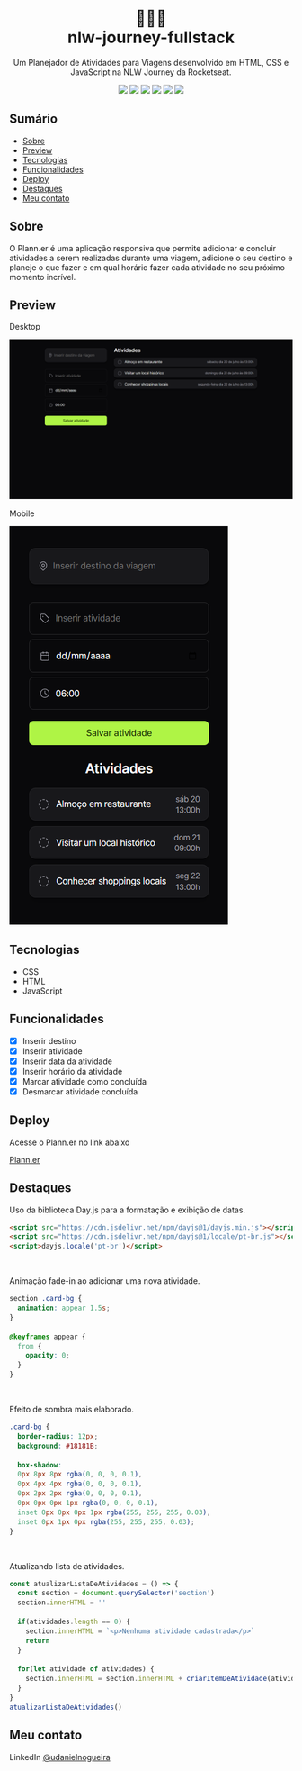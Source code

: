 <div align="center">
  
  <h1>👨🏻‍🚀 <br> nlw-journey-fullstack</h1>
  <p>Um Planejador de Atividades para Viagens desenvolvido em HTML, CSS e JavaScript na NLW Journey da Rocketseat.</p>
  <img src="https://img.shields.io/github/languages/count/udanielnogueira/nlw-journey-fullstack">
  <img src="https://img.shields.io/github/languages/top/udanielnogueira/nlw-journey-fullstack">
  <img src="https://img.shields.io/github/languages/code-size/udanielnogueira/nlw-journey-fullstack">
  <img src="https://img.shields.io/github/last-commit/udanielnogueira/nlw-journey-fullstack">
  <img src="https://img.shields.io/github/deployments/udanielnogueira/nlw-journey-fullstack/github-pages">
  <img src="https://img.shields.io/badge/responsive-yes-ff69b4">
</div>

## Sumário

- [Sobre](#about)
- [Preview](#preview)
- [Tecnologias](#built-with)
- [Funcionalidades](#key-features)
- [Deploy](#deploy)
- [Destaques](#highlights)
- [Meu contato](#contact)

<h2 id="about">Sobre</h2>

O Plann.er é uma aplicação responsiva que permite adicionar e concluir atividades a serem realizadas durante uma viagem, adicione o seu destino e planeje o que fazer e em qual horário fazer cada atividade no seu próximo momento incrível.

<h2 id="screenshot">Preview</h2>

Desktop

![Desktop Preview](desktop-screenshot.png "Desktop Preview")

Mobile

<img src="mobile-screenshot.png">

<h2 id="built-with">Tecnologias</h2>

- CSS
- HTML
- JavaScript

<h2 id="key-features">Funcionalidades</h2>

- [x] Inserir destino
- [x] Inserir atividade
- [x] Inserir data da atividade
- [x] Inserir horário da atividade
- [x] Marcar atividade como concluída
- [x] Desmarcar atividade concluída

<h2 id="deploy">Deploy</h2>

Acesse o Plann.er no link abaixo

[Plann.er](https://udanielnogueira.github.io/nlw-journey-fullstack/)

<h2 id="highlights">Destaques</h2>

Uso da biblioteca Day.js para a formatação e exibição de datas.
```html
<script src="https://cdn.jsdelivr.net/npm/dayjs@1/dayjs.min.js"></script>
<script src="https://cdn.jsdelivr.net/npm/dayjs@1/locale/pt-br.js"></script>
<script>dayjs.locale('pt-br')</script>
```

<br>

Animação fade-in ao adicionar uma nova atividade.
```css
section .card-bg {
  animation: appear 1.5s;
}
  
@keyframes appear {
  from {
    opacity: 0;
  }
}
```

<br>

Efeito de sombra mais elaborado.
```css
.card-bg {
  border-radius: 12px;
  background: #18181B;
  
  box-shadow: 
  0px 8px 8px rgba(0, 0, 0, 0.1), 
  0px 4px 4px rgba(0, 0, 0, 0.1), 
  0px 2px 2px rgba(0, 0, 0, 0.1), 
  0px 0px 0px 1px rgba(0, 0, 0, 0.1), 
  inset 0px 0px 0px 1px rgba(255, 255, 255, 0.03), 
  inset 0px 1px 0px rgba(255, 255, 255, 0.03);
}
```

<br>

Atualizando lista de atividades.
```js
const atualizarListaDeAtividades = () => {
  const section = document.querySelector('section')
  section.innerHTML = ''

  if(atividades.length == 0) {
    section.innerHTML = `<p>Nenhuma atividade cadastrada</p>`
    return
  }

  for(let atividade of atividades) {
    section.innerHTML = section.innerHTML + criarItemDeAtividade(atividade)
  }
}
atualizarListaDeAtividades()
```

<h2 id="contact">Meu contato</h2>

LinkedIn [@udanielnogueira](https://www.linkedin.com/in/udanielnogueira/)
